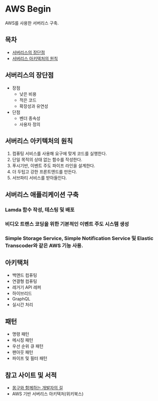 # AWS Begin
AWS를 사용한 서버리스 구축.

## 목차
- [서버리스의 장단점](#서버리스의-장단점)
- [서버리스 아키텍처의 원칙](#서버리스-아키텍처의-원칙)

## 서버리스의 장단점
- 장점
  - 낮은 비용
  - 적은 코드
  - 확장성과 유연성
- 단점
  - 벤더 종속성
  - 사용자 정의

## 서버리스 아키텍처의 원칙
1. 컴퓨팅 서비스를 사용해 요구에 맞게 코드를 실행한다.
2. 단일 목적의 상태 없는 함수를 작성한다.
3. 푸시기반, 이벤트 주도 파이프 라인을 설계한다.
4. 더 두텁고 강한 프론트앤드를 만든다.
5. 서브파티 서비스를 받아들인다.

## 서버리스 애플리케이션 구축
### Lamda 함수 작성, 테스팅 및 배포
### 비디오 트랜스 코딩을 위한 기본적인 이벤트 주도 시스템 생성
### Simple Storage Service, Simple Notification Service 및 Elastic Transcoder와 같은 AWS 기능 사용.

## 아키택처
- 백앤드 컴퓨팅
- 연결형 컴퓨팅
- 레거기 API 레퍼
- 하이브리드
- GraphQL
- 실시간 처리

## 패턴
- 명령 패턴
- 메시징 패턴
- 우선 순위 큐 패턴
- 팬아웃 패턴
- 파이프 및 필터 패턴

## 참고 사이트 및 서적
- [몽구와 함께하는 개발자의 길](https://himoonhee-coding.tistory.com/114)
- AWS 기반 서버리스 아키텍처(위키북스)
